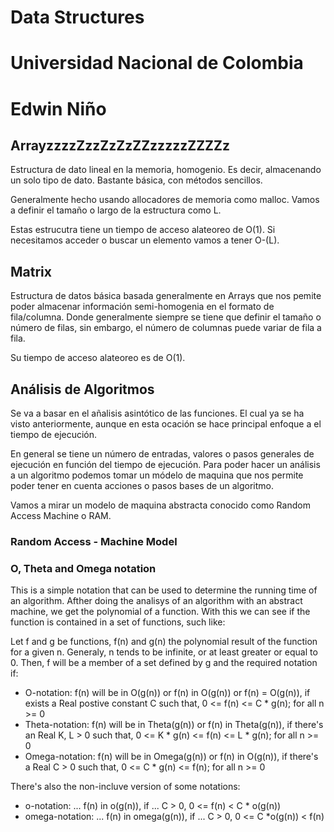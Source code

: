 # Data Structures 
# Universidad Nacional de Colombia
# Edwin Niño

## ArrayzzzzZzzZzZzZZzzzzzZZZZz

Estructura de dato lineal en la memoria, homogenio. Es decir, almacenando un solo tipo de dato. 
Bastante básica, con métodos sencillos.

Generalmente hecho usando allocadores de memoria como malloc.
Vamos a definir el tamaño o largo de la estructura como L.

Estas estrucutra tiene un tiempo de acceso alateoreo de O(1).
Si necesitamos acceder o buscar un elemento vamos a tener O-(L).

## Matrix

Estructura de datos básica basada generalmente en Arrays que nos pemite poder almacenar información semi-homogenia
en el formato de fila/columna. Donde generalmente siempre se tiene que definir el tamaño o número de filas, sin embargo,
el número de columnas puede variar de fila a fila.

Su tiempo de acceso alateoreo es de O(1).

## Análisis de Algoritmos

Se va a basar en el añalisis asintótico de las funciones. El cual ya se ha visto anteriormente, 
aunque en esta ocación se hace principal enfoque a el tiempo de ejecución.

En general se tiene un número de entradas, valores o pasos generales de ejecución en función del tiempo de ejecución.
Para poder hacer un análisis a un algoritmo podemos tomar un módelo de maquina que nos permite poder tener en cuenta 
acciones o pasos bases de un algoritmo.

Vamos a mirar un modelo de maquina abstracta conocido como Random Access Machine o RAM.

### Random Access - Machine Model




### O, Theta and Omega notation
This is a simple notation that can be used to determine the running time of an algorithm. 
Afther doing the analisys of an algorithm with an abstract machine, we get the polynomial of a function.
With this we can see if the function is contained in a set of functions, such like:

Let f and g be functions, f(n) and g(n) the polynomial result of the function for a given n. Generaly, n tends to be infinite, or at least greater 
or equal to 0. Then, f will be a member of a set defined by g and the required notation if:

- O-notation: 
    f(n) will be in O(g(n)) or f(n) in O(g(n)) or f(n) = O(g(n)),
    if exists a Real postive constant C such that, 
    0 <= f(n) <= C * g(n); for all n >= 0
- Theta-notation: 
    f(n) will be in Theta(g(n)) or f(n) in Theta(g(n)),
    if there's an Real K, L > 0 such that,
    0 <= K * g(n) <= f(n) <= L * g(n); for all n >= 0
- Omega-notation:
    f(n) will be in Omega(g(n)) or f(n) in O(g(n)),
    if there's a Real C > 0 such that,
    0 <= C * g(n) <= f(n); for all n >= 0

There's also the non-incluve version of some notations:
- o-notation:
    ... f(n) in o(g(n)),
    if ... C > 0,
    0 <= f(n) < C * o(g(n))
- omega-notation:
    ... f(n) in omega(g(n)),
    if ... C > 0,
    0 <= C *o(g(n)) < f(n)

